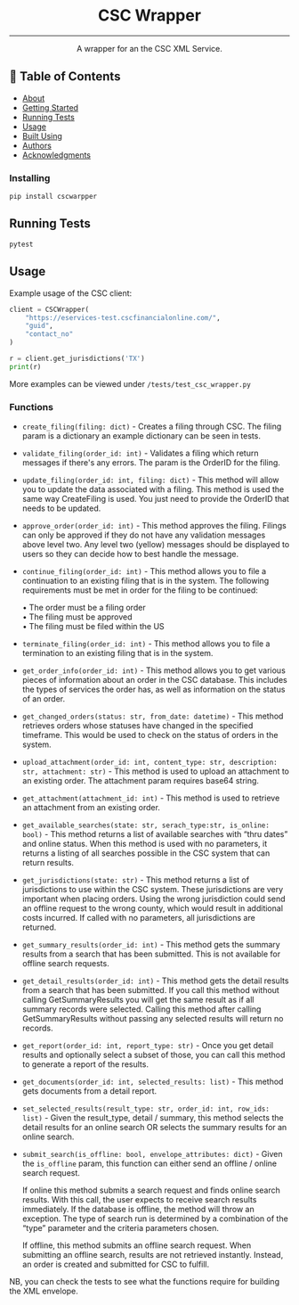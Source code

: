 <h1 align="center">CSC Wrapper</h1>

<div align="center">

</div>

---

<p align="center"> A wrapper for an the CSC XML Service. 
    <br> 
</p>

## 📝 Table of Contents

- [About](#about)
- [Getting Started](#getting-started)
- [Running Tests](#running-tests)
- [Usage](#usage)
- [Built Using](#built-using)
- [Authors](#authors)
- [Acknowledgments](#acknowledgements)

### Installing

```
pip install cscwarpper
```

## Running Tests

```
pytest
```

## Usage

Example usage of the CSC client:

```python
client = CSCWrapper(
    "https://eservices-test.cscfinancialonline.com/",
    "guid",
    "contact_no"
)

r = client.get_jurisdictions('TX')
print(r)
```

More examples can be viewed under `/tests/test_csc_wrapper.py`

### Functions

* `create_filing(filing: dict)` - Creates a filing through CSC. The filing param is a dictionary an example dictionary can be seen in tests.
* `validate_filing(order_id: int)` - Validates a filing which return messages if there's any errors. The param is the OrderID for the filing.
* `update_filing(order_id: int, filing: dict)` - This method will allow you to update the data associated with a filing. This method is used the same way 
CreateFiling is used. You just need to provide the OrderID that needs to be updated. 
* `approve_order(order_id: int)` - This method approves the filing. Filings can only be approved if they do not have any validation messages above 
level two. Any level two (yellow) messages should be displayed to users so they can decide how to best handle the 
message.
* `continue_filing(order_id: int)` - This method allows you to file a continuation to an existing filing that is in the system. The following requirements 
must be met in order for the filing to be continued:

    • The order must be a filing order  
    • The filing must be approved  
    • The filing must be filed within the US 

* `terminate_filing(order_id: int)` - This method allows you to file a termination to an existing filing that is in the system.  
* `get_order_info(order_id: int)` - This method allows you to get various pieces of information about an order in the CSC database. This includes the 
types of services the order has, as well as information on the status of an order.
* `get_changed_orders(status: str, from_date: datetime)` - This method retrieves orders whose statuses have changed in the specified timeframe. This would be used to check 
on the status of orders in the system.
* `upload_attachment(order_id: int, content_type: str, description: str, attachment: str)` - This method is used to upload an attachment to an existing order. The attachment param requires base64 string.  
* `get_attachment(attachment_id: int)` - This method is used to retrieve an attachment from an existing order.  
* `get_available_searches(state: str, serach_type:str, is_online: bool)` - This method returns a list of available searches with “thru dates” and online status. When this method is used with 
no parameters, it returns a listing of all searches possible in the CSC system that can return results.
* `get_jurisdictions(state: str)` - This method returns a list of jurisdictions to use within the CSC system. These jurisdictions are very important 
when placing orders. Using the wrong jurisdiction could send an offline request to the wrong county, which would 
result in additional costs incurred. If called with no parameters, all jurisdictions are returned. 
* `get_summary_results(order_id: int)` - This method gets the summary results from a search that has been submitted. This is not available for offline 
search requests. 
* `get_detail_results(order_id: int)` - This method gets the detail results from a search that has been submitted. If you call this method without calling 
GetSummaryResults you will get the same result as if all summary records were selected. Calling this method after 
calling GetSummaryResults without passing any selected results will return no records. 
* `get_report(order_id: int, report_type: str)` - Once you get detail results and optionally select a subset of those, you can call this method to generate a report of 
the results.
* `get_documents(order_id: int, selected_results: list)` - This method gets documents from a detail report. 
* `set_selected_results(result_type: str, order_id: int, row_ids: list)` - Given the result_type, detail / summary, this method selects the detail results for an online search OR selects the summary results for an online search.
* `submit_search(is_offline: bool, envelope_attributes: dict)` - Given the `is_offline` param, this function can either send an offline / online search request.  

    If online this method submits a search request and finds online search results. With this call, the user expects to receive 
    search results immediately. If the database is offline, the method will throw an exception. The type of search run is 
    determined by a combination of the “type” parameter and the criteria parameters chosen. 

    If offline, this method submits an offline search request. When submitting an offline search, results are not retrieved 
    instantly. Instead, an order is created and submitted for CSC to fulfill. 

NB, you can check the tests to see what the functions require for building the XML envelope.
